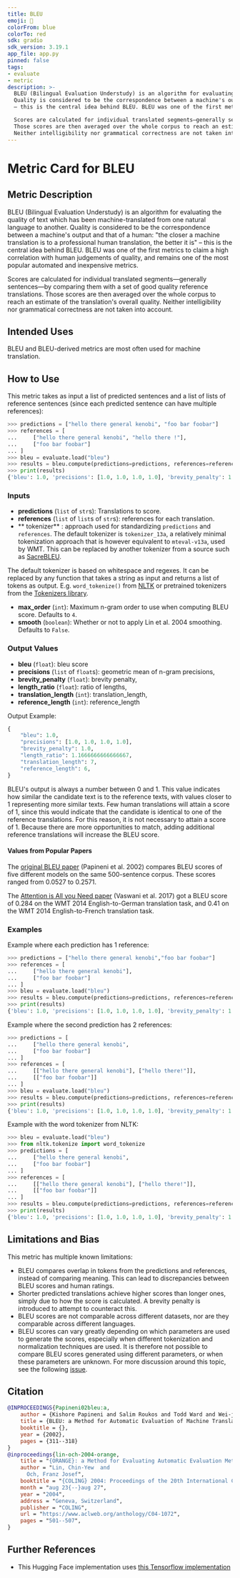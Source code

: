 ```yaml
---
title: BLEU
emoji: 🤗 
colorFrom: blue
colorTo: red
sdk: gradio
sdk_version: 3.19.1
app_file: app.py
pinned: false
tags:
- evaluate
- metric
description: >-
  BLEU (Bilingual Evaluation Understudy) is an algorithm for evaluating the quality of text which has been machine-translated from one natural language to another.
  Quality is considered to be the correspondence between a machine's output and that of a human: "the closer a machine translation is to a professional human translation, the better it is"
  – this is the central idea behind BLEU. BLEU was one of the first metrics to claim a high correlation with human judgements of quality, and remains one of the most popular automated and inexpensive metrics.

  Scores are calculated for individual translated segments—generally sentences—by comparing them with a set of good quality reference translations.
  Those scores are then averaged over the whole corpus to reach an estimate of the translation's overall quality.
  Neither intelligibility nor grammatical correctness are not taken into account.
---
```


# Metric Card for BLEU


## Metric Description
BLEU (Bilingual Evaluation Understudy) is an algorithm for evaluating the quality of text which has been machine-translated from one natural language to another. Quality is considered to be the correspondence between a machine's output and that of a human: "the closer a machine translation is to a professional human translation, the better it is" – this is the central idea behind BLEU. BLEU was one of the first metrics to claim a high correlation with human judgements of quality, and remains one of the most popular automated and inexpensive metrics.

Scores are calculated for individual translated segments—generally sentences—by comparing them with a set of good quality reference translations. Those scores are then averaged over the whole corpus to reach an estimate of the translation's overall quality. Neither intelligibility nor grammatical correctness are not taken into account.

## Intended Uses
BLEU and BLEU-derived metrics are most often used for machine translation.

## How to Use

This metric takes as input a list of predicted sentences and a list of lists of reference sentences (since each predicted sentence can have multiple references):

```python
>>> predictions = ["hello there general kenobi", "foo bar foobar"]
>>> references = [
...     ["hello there general kenobi", "hello there !"],
...     ["foo bar foobar"]
... ]
>>> bleu = evaluate.load("bleu")
>>> results = bleu.compute(predictions=predictions, references=references)
>>> print(results)
{'bleu': 1.0, 'precisions': [1.0, 1.0, 1.0, 1.0], 'brevity_penalty': 1.0, 'length_ratio': 1.1666666666666667, 'translation_length': 7, 'reference_length': 6}
```

### Inputs
- **predictions** (`list` of `str`s): Translations to score.
- **references** (`list` of `list`s of `str`s): references for each translation.
- ** tokenizer** : approach used for standardizing `predictions` and `references`.
    The default tokenizer is `tokenizer_13a`, a relatively minimal tokenization approach that is however equivalent to `mteval-v13a`, used by WMT.
    This can be replaced by another tokenizer from a source such as [SacreBLEU](https://github.com/mjpost/sacrebleu/tree/master/sacrebleu/tokenizers).

The default tokenizer is based on whitespace and regexes. It can be replaced by any function that takes a string as input and returns a list of tokens as output. E.g. `word_tokenize()` from [NLTK](https://www.nltk.org/api/nltk.tokenize.html) or pretrained tokenizers from the [Tokenizers library](https://huggingface.co/docs/tokenizers/index).
- **max_order** (`int`): Maximum n-gram order to use when computing BLEU score. Defaults to `4`.
- **smooth** (`boolean`): Whether or not to apply Lin et al. 2004 smoothing. Defaults to `False`.

### Output Values
- **bleu** (`float`): bleu score
- **precisions** (`list` of `float`s): geometric mean of n-gram precisions,
- **brevity_penalty** (`float`): brevity penalty,
- **length_ratio** (`float`): ratio of lengths,
- **translation_length** (`int`): translation_length,
- **reference_length** (`int`): reference_length

Output Example:
```python
{
    "bleu": 1.0,
    "precisions": [1.0, 1.0, 1.0, 1.0],
    "brevity_penalty": 1.0,
    "length_ratio": 1.1666666666666667,
    "translation_length": 7,
    "reference_length": 6,
}
```

BLEU's output is always a number between 0 and 1. This value indicates how similar the candidate text is to the reference texts, with values closer to 1 representing more similar texts. Few human translations will attain a score of 1, since this would indicate that the candidate is identical to one of the reference translations. For this reason, it is not necessary to attain a score of 1. Because there are more opportunities to match, adding additional reference translations will increase the BLEU score.

#### Values from Popular Papers
The [original BLEU paper](https://aclanthology.org/P02-1040/) (Papineni et al. 2002) compares BLEU scores of five different models on the same 500-sentence corpus. These scores ranged from 0.0527 to 0.2571.

The [Attention is All you Need paper](https://proceedings.neurips.cc/paper/2017/file/3f5ee243547dee91fbd053c1c4a845aa-Paper.pdf) (Vaswani et al. 2017) got a BLEU score of 0.284 on the WMT 2014 English-to-German translation task, and 0.41 on the WMT 2014 English-to-French translation task.

### Examples

Example where each prediction has 1 reference:
```python
>>> predictions = ["hello there general kenobi","foo bar foobar"]
>>> references = [
...     ["hello there general kenobi"],
...     ["foo bar foobar"]
... ]
>>> bleu = evaluate.load("bleu")
>>> results = bleu.compute(predictions=predictions, references=references)
>>> print(results)
{'bleu': 1.0, 'precisions': [1.0, 1.0, 1.0, 1.0], 'brevity_penalty': 1.0, 'length_ratio': 1.0, 'translation_length': 7, 'reference_length': 7}
```

Example where the second prediction has 2 references:
```python
>>> predictions = [
...     ["hello there general kenobi",
...     ["foo bar foobar"]
... ]
>>> references = [
...     [["hello there general kenobi"], ["hello there!"]],
...     [["foo bar foobar"]]
... ]
>>> bleu = evaluate.load("bleu")
>>> results = bleu.compute(predictions=predictions, references=references)
>>> print(results)
{'bleu': 1.0, 'precisions': [1.0, 1.0, 1.0, 1.0], 'brevity_penalty': 1.0, 'length_ratio': 1.1666666666666667, 'translation_length': 7, 'reference_length': 6}
```

Example with the word tokenizer from NLTK:
```python
>>> bleu = evaluate.load("bleu")
>>> from nltk.tokenize import word_tokenize
>>> predictions = [
...     ["hello there general kenobi",
...     ["foo bar foobar"]
... ]
>>> references = [
...     [["hello there general kenobi"], ["hello there!"]],
...     [["foo bar foobar"]]
... ]
>>> results = bleu.compute(predictions=predictions, references=references, tokenizer=word_tokenize)
>>> print(results)
{'bleu': 1.0, 'precisions': [1.0, 1.0, 1.0, 1.0], 'brevity_penalty': 1.0, 'length_ratio': 1.1666666666666667, 'translation_length': 7, 'reference_length': 6}
```

## Limitations and Bias
This metric has multiple known limitations:
- BLEU compares overlap in tokens from the predictions and references, instead of comparing meaning. This can lead to discrepancies between BLEU scores and human ratings.
- Shorter predicted translations achieve higher scores than longer ones, simply due to how the score is calculated. A brevity penalty is introduced to attempt to counteract this.
- BLEU scores are not comparable across different datasets, nor are they comparable across different languages.
- BLEU scores can vary greatly depending on which parameters are used to generate the scores, especially when different tokenization and normalization techniques are used. It is therefore not possible to compare BLEU scores generated using different parameters, or when these parameters are unknown. For more discussion around this topic, see the following [issue](https://github.com/huggingface/datasets/issues/137).

## Citation
```bibtex
@INPROCEEDINGS{Papineni02bleu:a,
    author = {Kishore Papineni and Salim Roukos and Todd Ward and Wei-jing Zhu},
    title = {BLEU: a Method for Automatic Evaluation of Machine Translation},
    booktitle = {},
    year = {2002},
    pages = {311--318}
}
@inproceedings{lin-och-2004-orange,
    title = "{ORANGE}: a Method for Evaluating Automatic Evaluation Metrics for Machine Translation",
    author = "Lin, Chin-Yew  and
      Och, Franz Josef",
    booktitle = "{COLING} 2004: Proceedings of the 20th International Conference on Computational Linguistics",
    month = "aug 23{--}aug 27",
    year = "2004",
    address = "Geneva, Switzerland",
    publisher = "COLING",
    url = "https://www.aclweb.org/anthology/C04-1072",
    pages = "501--507",
}
```

## Further References
- This Hugging Face implementation uses [this Tensorflow implementation](https://github.com/tensorflow/nmt/blob/master/nmt/scripts/bleu.py)
